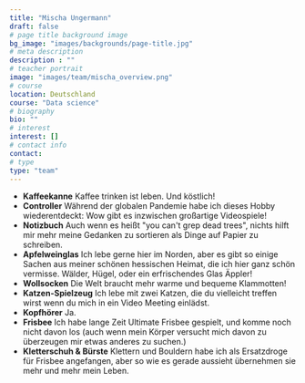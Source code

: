 ```yaml
---
title: "Mischa Ungermann"
draft: false
# page title background image
bg_image: "images/backgrounds/page-title.jpg"
# meta description
description : ""
# teacher portrait
image: "images/team/mischa_overview.png"
# course
location: Deutschland
course: "Data science"
# biography
bio: ""
# interest
interest: []
# contact info
contact:
# type
type: "team"
---
```


- **Kaffeekanne** Kaffee trinken ist leben. Und köstlich!
- **Controller** Während der globalen Pandemie habe ich dieses Hobby wiederentdeckt: Wow gibt es inzwischen großartige Videospiele!
- **Notizbuch** Auch wenn es heißt "you can't grep dead trees", nichts hilft mir mehr meine Gedanken zu sortieren als Dinge auf Papier zu schreiben.
- **Apfelweinglas** Ich lebe gerne hier im Norden, aber es gibt so einige Sachen aus meiner schönen hessischen Heimat, die ich hier ganz schön vermisse. Wälder, Hügel, oder ein erfrischendes Glas Äppler!
- **Wollsocken** Die Welt braucht mehr warme und bequeme Klammotten!
- **Katzen-Spielzeug** Ich lebe mit zwei Katzen, die du vielleicht treffen wirst wenn du mich in ein Video Meeting einlädst.
- **Kopfhörer** Ja.
- **Frisbee** Ich habe lange Zeit Ultimate Frisbee gespielt, und komme noch nicht davon los (auch wenn mein Körper versucht mich davon zu überzeugen mir etwas anderes zu suchen.)
- **Kletterschuh & Bürste** Klettern und Bouldern habe ich als Ersatzdroge für Frisbee angefangen, aber so wie es gerade aussieht übernehmen sie mehr und mehr mein Leben.
